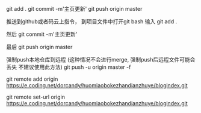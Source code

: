 git add . 
git commit -m'主页更新'
git push origin master



推送到github或者码云上指令，
到项目文件中打开git bash 输入
git add . 

然后
git commit -m'主页更新'

最后
git push origin master

强制push本地仓库到远程 (这种情况不会进行merge, 强制push后远程文件可能会丢失 不建议使用此方法)
git push -u origin master -f



git remote add origin https://e.coding.net/dorcandy/huomiaobokezhandianzhuye/blogindex.git

git remote set-url origin https://e.coding.net/dorcandy/huomiaobokezhandianzhuye/blogindex.git

